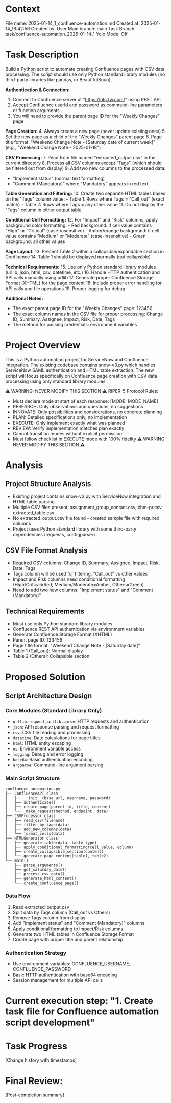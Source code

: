 # Context
File name: 2025-01-14_1_confluence-automation.md
Created at: 2025-01-14_16:42:56
Created by: User
Main branch: main
Task Branch: task/confluence-automation_2025-01-14_1
Yolo Mode: Off

# Task Description
Build a Python script to automate creating Confluence pages with CSV data processing. The script should use only Python standard library modules (no third-party libraries like pandas, or BeautifulSoup).

**Authentication & Connection:**
1. Connect to Confluence server at "https://htc.tw.com/" using REST API
2. Accept Confluence userId and password as command-line parameters or function arguments
3. You will need to provide the parent page ID for the "Weekly Changes" page

**Page Creation:**
4. Always create a new page (never update existing ones)
5. Set the new page as a child of the "Weekly Changes" parent page
6. Page title format: "Weekend Change Note - [Saturday date of current week]" (e.g., "Weekend Change Note - 2025-01-18")

**CSV Processing:**
7. Read from file named "extracted_output.csv" in the current directory
8. Process all CSV columns except "Tags" (which should be filtered out from display)
9. Add two new columns to the processed data:
   - "Implement status" (normal text formatting)
   - "Comment (Mandatory)" where "Mandatory" appears in red text

**Table Generation and Filtering:**
10. Create two separate HTML tables based on the "Tags" column value:
    - Table 1: Rows where Tags = "Call_out" (exact match)
    - Table 2: Rows where Tags = any other value
11. Do not display the "Tags" column in either output table

**Conditional Cell Formatting:**
12. For "Impact" and "Risk" columns, apply background color formatting:
    - Red background: if cell value contains "High" or "Critical" (case-insensitive)
    - Amber/orange background: if cell value contains "Medium" or "Moderate" (case-insensitive)
    - Green background: all other values

**Page Layout:**
13. Present Table 2 within a collapsible/expandable section in Confluence
14. Table 1 should be displayed normally (not collapsible)

**Technical Requirements:**
15. Use only Python standard library modules (urllib, json, html, csv, datetime, etc.)
16. Handle HTTP authentication and API calls manually using urllib
17. Generate proper Confluence Storage Format (XHTML) for the page content
18. Include proper error handling for API calls and file operations
19. Proper logging for debug

**Additional Notes:**
- The exact parent page ID for the "Weekly Changes" page: 123456
- The exact column names in the CSV file for proper processing: Change ID, Summary, Assignee, Impact, Risk, Date, Tags
- The method for passing credentials: environment variables

# Project Overview
This is a Python automation project for ServiceNow and Confluence integration. The existing codebase contains snow-v3.py which handles ServiceNow SAML authentication and HTML table extraction. The new script will focus specifically on Confluence page creation with CSV data processing using only standard library modules.

⚠️ WARNING: NEVER MODIFY THIS SECTION ⚠️
RIPER-5 Protocol Rules:
- Must declare mode at start of each response: [MODE: MODE_NAME]
- RESEARCH: Only observations and questions, no suggestions
- INNOVATE: Only possibilities and considerations, no concrete planning
- PLAN: Detailed specifications only, no implementation
- EXECUTE: Only implement exactly what was planned
- REVIEW: Verify implementation matches plan exactly
- Cannot transition modes without explicit permission
- Must follow checklist in EXECUTE mode with 100% fidelity
⚠️ WARNING: NEVER MODIFY THIS SECTION ⚠️

# Analysis

## Project Structure Analysis
- Existing project contains snow-v3.py with ServiceNow integration and HTML table parsing
- Multiple CSV files present: assignment_group_contact.csv, chm-pr.csv, extracted_table.csv
- No extracted_output.csv file found - created sample file with required columns
- Project uses Python standard library with some third-party dependencies (requests, configparser)

## CSV File Format Analysis
- Required CSV columns: Change ID, Summary, Assignee, Impact, Risk, Date, Tags
- Tags column will be used for filtering: "Call_out" vs other values
- Impact and Risk columns need conditional formatting (High/Critical=Red, Medium/Moderate=Amber, Others=Green)
- Need to add two new columns: "Implement status" and "Comment (Mandatory)"

## Technical Requirements
- Must use only Python standard library modules
- Confluence REST API authentication via environment variables
- Generate Confluence Storage Format (XHTML)
- Parent page ID: 123456
- Page title format: "Weekend Change Note - [Saturday date]"
- Table 1 (Call_out): Normal display
- Table 2 (Others): Collapsible section

# Proposed Solution

## Script Architecture Design

### Core Modules (Standard Library Only)
- `urllib.request`, `urllib.parse`: HTTP requests and authentication
- `json`: API response parsing and request formatting
- `csv`: CSV file reading and processing
- `datetime`: Date calculations for page titles
- `html`: HTML entity escaping
- `os`: Environment variable access
- `logging`: Debug and error logging
- `base64`: Basic authentication encoding
- `argparse`: Command-line argument parsing

### Main Script Structure
```
confluence_automation.py
├── ConfluenceAPI class
│   ├── __init__(base_url, username, password)
│   ├── authenticate()
│   ├── create_page(parent_id, title, content)
│   └── _make_request(method, endpoint, data)
├── CSVProcessor class
│   ├── read_csv(filename)
│   ├── filter_by_tags(data)
│   ├── add_new_columns(data)
│   └── format_cells(data)
├── HTMLGenerator class
│   ├── generate_table(data, table_type)
│   ├── apply_conditional_formatting(cell_value, column)
│   ├── create_collapsible_section(content)
│   └── generate_page_content(table1, table2)
└── main()
    ├── parse_arguments()
    ├── get_saturday_date()
    ├── process_csv_data()
    ├── generate_html_content()
    └── create_confluence_page()
```

### Data Flow
1. Read extracted_output.csv
2. Split data by Tags column (Call_out vs Others)
3. Remove Tags column from display
4. Add "Implement status" and "Comment (Mandatory)" columns
5. Apply conditional formatting to Impact/Risk columns
6. Generate two HTML tables in Confluence Storage Format
7. Create page with proper title and parent relationship

### Authentication Strategy
- Use environment variables: CONFLUENCE_USERNAME, CONFLUENCE_PASSWORD
- Basic HTTP authentication with base64 encoding
- Session management for multiple API calls

# Current execution step: "1. Create task file for Confluence automation script development"

# Task Progress
[Change history with timestamps]

# Final Review:
[Post-completion summary]